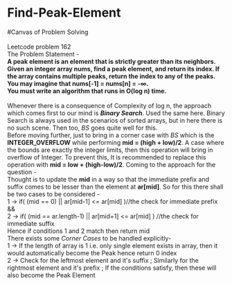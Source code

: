 # Find-Peak-Element<br>
#Canvas of Problem Solving<br><br>
Leetcode problem 162<br>
The Problem Statement - <br>
**A peak element is an element that is strictly greater than its neighbors.<br>
Given an integer array nums, find a peak element, and return its index. If the array contains multiple peaks, return the index to any of the peaks.<br>
You may imagine that nums[-1] = nums[n] = -∞.<br>
You must write an algorithm that runs in O(log n) time.**<br>
<br>
Whenever there is a consequence of Complexity of log n, the approach which comes first to our mind is ***Binary Search***. Used the same here. Binary Search is always used in the scenarios of sorted arrays, but in here there is no such scene. Then too, *BS* goes quite well for this. <br>
Before moving further, just to bring in a corner case with *BS* which is the **INTEGER_OVERFLOW** while performing **mid = (high + low)/2**. A case where the bounds are exactly the integer limits, then this operation will bring in overflow of Integer. To prevent this, It is recommended to replace this operation with **mid = low + (high-low)/2**.
Coming to the approach for the question -<br>
Thought is to update the **mid** in a way so that the immediate prefix and suffix comes to be lesser than the element at **ar[mid]**. So for this there shall be two cases to be considered -<br>
1 -> if( (mid == 0) || ar[mid-1] <= ar[mid] )//the check for immediate prefix<br>
&&<br>
2 -> if( (mid == ar.length-1) || ar[mid+1] <= ar[mid] ) //the check for immediate suffix<br>
Hence if conditions 1 and 2 match then return mid<br>
There exists some *Corner Cases* to be handled explicitly-<br>
1 -> If the length of array is 1 i.e. only single element exists in array, then it would automatically become the Peak hence return 0 index<br>
2 -> Check for the leftmost element and it's suffix ; Similarly for the rightmost element and it's prefix ; If the conditions satisfy, then these will also become the Peak Element
